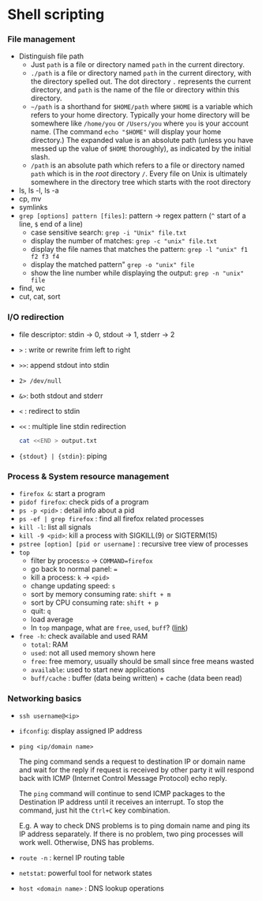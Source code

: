 # Shell scripting

### File management

* Distinguish file path
  * Just `path` is a file or directory named `path` in the current directory.
  * `./path` is a file or directory named `path` in the current directory, with the directory spelled out. The dot directory `.` represents the current directory, and `path` is the name of the file or directory within this directory.
  * `~/path` is a shorthand for `$HOME/path` where `$HOME` is a variable which refers to your home directory. Typically your home directory will be somewhere like `/home/you` or `/Users/you` where `you` is your account name. (The command `echo "$HOME"` will display your home directory.) The expanded value is an absolute path (unless you have messed up the value of `$HOME` thoroughly), as indicated by the initial slash.
  * `/path` is an absolute path which refers to a file or directory named `path` which is in the _root_ directory `/`. Every file on Unix is ultimately somewhere in the directory tree which starts with the root directory
* ls, ls -l, ls -a
* cp, mv
* symlinks
* `grep [options] pattern [files]`: pattern -> regex pattern (`^` start of a line, `$` end of a line)
  * case sensitive search: `grep -i "Unix" file.txt`
  * display the number of matches: `grep -c "unix" file.txt`
  * display the file names that matches the pattern: `grep -l "unix" f1 f2 f3 f4`
  * display the matched pattern" `grep -o "unix" file`
  * show the line number while displaying the output: `grep -n "unix" file`
* find, wc
* cut, cat, sort

### I/O redirection

* file descriptor: stdin -> 0, stdout -> 1, stderr -> 2
* `>` : write or rewrite frim left to right
* `>>`: append stdout into stdin
* `2> /dev/null`
* `&>`: both stdout and stderr
* `<` : redirect to stdin
*   `<<` : multiple line stdin redirection

    ```bash
    cat <<END > output.txt
    ```
* `{stdout} | {stdin}`: piping

### Process & System resource management

* `firefox &`: start a program
* `pidof firefox`: check pids of a program
* `ps -p <pid>` : detail info about a pid
* `ps -ef | grep firefox` : find all firefox related processes
* `kill -l`: list all signals
* `kill -9 <pid>`: kill a process with SIGKILL(9) or SIGTERM(15)
* `pstree [option] [pid or username]` : recursive tree view of processes
* `top`
  * filter by process:`o` -> `COMMAND=firefox`
  * go back to normal panel: `=`
  * kill a process: `k` -> `<pid>`
  * change updating speed: `s`
  * sort by memory consuming rate: `shift + m`
  * sort by CPU consuming rate: `shift + p`
  * quit: `q`
  * load average
  * In `top` manpage, what are `free`, `used`, `buff`? ([link](https://unix.stackexchange.com/questions/390518/what-do-the-buff-cache-and-avail-mem-fields-in-top-mean))
* `free -h`: check available and used RAM
  * `total`: RAM
  * `used`: not all used memory shown here
  * `free`: free memory, usually should be small since free means wasted
  * `available`: used to start new applications
  * `buff/cache` : buffer (data being written) + cache (data been read)

### Networking basics

* `ssh username@<ip>`
* `ifconfig`: display assigned IP address
*   `ping <ip/domain name>`

    The ping command sends a request to destination IP or domain name and wait for the reply if request is received by other party it will respond back with ICMP (Internet Control Message Protocol) echo reply.

    The `ping` command will continue to send ICMP packages to the Destination IP address until it receives an interrupt. To stop the command, just hit the `Ctrl+C` key combination.

    E.g. A way to check DNS problems is to ping domain name and ping its IP address separately. If there is no problem, two ping processes will work well. Otherwise, DNS has problems.
* `route -n` : kernel IP routing table
* `netstat`: powerful tool for network states
* `host <domain name>` : DNS lookup operations
